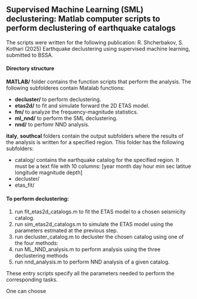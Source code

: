 ## Supervised Machine Learning (SML) declustering: Matlab computer scripts to perform declustering of earthquake catalogs

The scripts were written for the following publication: R. Shcherbakov, S. Kothari (2025) Earthquake declustering using supervised machine learning, submitted to BSSA.

#### Directory structure
**MATLAB/** folder contains the function scripts that perform the analysis. The following subfolderes contain Matalab functions:
- **decluster/** to perform declustering.
- **etas2d/** to fit and simulate forward the 2D ETAS model.
- **fm/** to analyze the frequency-magnitude statistics.
- **ml_nnd/** to perform the SML declustering.
- **nnd/** to perfomr NND analysis.

**italy**, **southcal** folders contain the output subfolders where the results of the analysis is written for a specified region. This folder has the following subfolders:

- catalog/ contains the earthquake catalog for the specified region. It must be a text file with 10 columns: \[year month day hour min sec latitue longitude magnitude depth\]
- decluster/
- etas_fit/

#### To perform declustering:
1. run fit_etas2d_catalogs.m to fit the ETAS model to a chosen seismicity catalog.
2. run sim_etas2d_catalogs.m to simulate the ETAS model using the parameters estmated at the previous step.
3. run decluster_catalog.m to decluster the chosen catalog using one of the four methods:
4. run ML_NND_analysis.m to perform analysis using the three declustering methods
5. run nnd_analysis.m to perform NND analysis of a given catalog.

These entry scripts specify all the parameters needed to perform the corresponding tasks.

One can choose 

